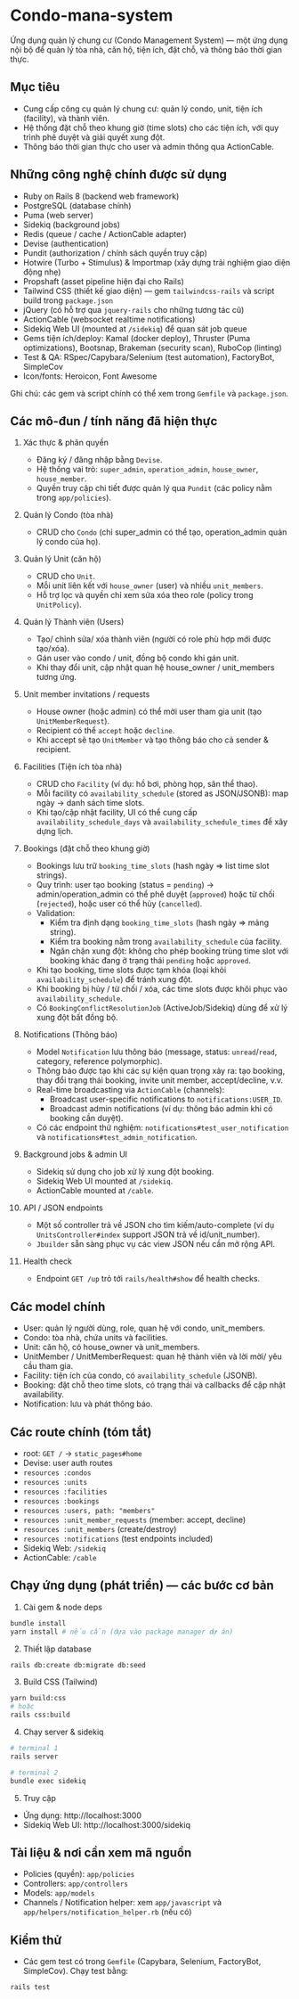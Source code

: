 # Condo-mana-system

Ứng dụng quản lý chung cư (Condo Management System) — một ứng dụng nội bộ để quản lý tòa nhà, căn hộ, tiện ích, đặt chỗ, và thông báo thời gian thực.

## Mục tiêu
- Cung cấp công cụ quản lý chung cư: quản lý condo, unit, tiện ích (facility), và thành viên.
- Hệ thống đặt chỗ theo khung giờ (time slots) cho các tiện ích, với quy trình phê duyệt và giải quyết xung đột.
- Thông báo thời gian thực cho user và admin thông qua ActionCable.

## Những công nghệ chính được sử dụng

- Ruby on Rails 8 (backend web framework)
- PostgreSQL (database chính)
- Puma (web server)
- Sidekiq (background jobs)
- Redis (queue / cache / ActionCable adapter)
- Devise (authentication)
- Pundit (authorization / chính sách quyền truy cập)
- Hotwire (Turbo + Stimulus) & Importmap (xây dựng trải nghiệm giao diện động nhẹ)
- Propshaft (asset pipeline hiện đại cho Rails)
- Tailwind CSS (thiết kế giao diện) — gem `tailwindcss-rails` và script build trong `package.json`
- jQuery (có hỗ trợ qua `jquery-rails` cho những tương tác cũ)
- ActionCable (websocket realtime notifications)
- Sidekiq Web UI (mounted at `/sidekiq`) để quan sát job queue
- Gems tiện ích/deploy: Kamal (docker deploy), Thruster (Puma optimizations), Bootsnap, Brakeman (security scan), RuboCop (linting)
- Test & QA: RSpec/Capybara/Selenium (test automation), FactoryBot, SimpleCov
- Icon/fonts: Heroicon, Font Awesome

Ghi chú: các gem và script chính có thể xem trong `Gemfile` và `package.json`.

## Các mô-đun / tính năng đã hiện thực

1. Xác thực & phân quyền
	- Đăng ký / đăng nhập bằng `Devise`.
	- Hệ thống vai trò: `super_admin`, `operation_admin`, `house_owner`, `house_member`.
	- Quyền truy cập chi tiết được quản lý qua `Pundit` (các policy nằm trong `app/policies`).

2. Quản lý Condo (tòa nhà)
	- CRUD cho `Condo` (chỉ super_admin có thể tạo, operation_admin quản lý condo của họ).

3. Quản lý Unit (căn hộ)
	- CRUD cho `Unit`.
	- Mỗi unit liên kết với `house_owner` (user) và nhiều `unit_members`.
	- Hỗ trợ lọc và quyền chỉ xem sửa xóa theo role (policy trong `UnitPolicy`).

4. Quản lý Thành viên (Users)
	- Tạo/ chỉnh sửa/ xóa thành viên (người có role phù hợp mới được tạo/xóa).
	- Gán user vào condo / unit, đồng bộ condo khi gán unit.
	- Khi thay đổi unit, cập nhật quan hệ house_owner / unit_members tương ứng.

5. Unit member invitations / requests
	- House owner (hoặc admin) có thể mời user tham gia unit (tạo `UnitMemberRequest`).
	- Recipient có thể `accept` hoặc `decline`.
	- Khi accept sẽ tạo `UnitMember` và tạo thông báo cho cả sender & recipient.

6. Facilities (Tiện ích tòa nhà)
	- CRUD cho `Facility` (ví dụ: hồ bơi, phòng họp, sân thể thao).
	- Mỗi facility có `availability_schedule` (stored as JSON/JSONB): map ngày -> danh sách time slots.
	- Khi tạo/cập nhật facility, UI có thể cung cấp `availability_schedule_days` và `availability_schedule_times` để xây dựng lịch.

7. Bookings (đặt chỗ theo khung giờ)
	- Bookings lưu trữ `booking_time_slots` (hash ngày => list time slot strings).
	- Quy trình: user tạo booking (status = `pending`) → admin/operation_admin có thể phê duyệt (`approved`) hoặc từ chối (`rejected`), hoặc user có thể hủy (`cancelled`).
	- Validation:
	  - Kiểm tra định dạng `booking_time_slots` (hash ngày => mảng string).
	  - Kiểm tra booking nằm trong `availability_schedule` của facility.
	  - Ngăn chặn xung đột: không cho phép booking trùng time slot với booking khác đang ở trạng thái `pending` hoặc `approved`.
	- Khi tạo booking, time slots được tạm khóa (loại khỏi `availability_schedule`) để tránh xung đột.
	- Khi booking bị hủy / từ chối / xóa, các time slots được khôi phục vào `availability_schedule`.
	- Có `BookingConflictResolutionJob` (ActiveJob/Sidekiq) dùng để xử lý xung đột bất đồng bộ.

8. Notifications (Thông báo)
	- Model `Notification` lưu thông báo (message, status: `unread`/`read`, category, reference polymorphic).
	- Thông báo được tạo khi các sự kiện quan trọng xảy ra: tạo booking, thay đổi trạng thái booking, invite unit member, accept/decline, v.v.
	- Real-time broadcasting via `ActionCable` (channels):
	  - Broadcast user-specific notifications to `notifications:USER_ID`.
	  - Broadcast admin notifications (ví dụ: thông báo admin khi có booking cần duyệt).
	- Có các endpoint thử nghiệm: `notifications#test_user_notification` và `notifications#test_admin_notification`.

9. Background jobs & admin UI
	- Sidekiq sử dụng cho job xử lý xung đột booking.
	- Sidekiq Web UI mounted at `/sidekiq`.
	- ActionCable mounted at `/cable`.

10. API / JSON endpoints
	- Một số controller trả về JSON cho tìm kiếm/auto-complete (ví dụ `UnitsController#index` support JSON trả về id/unit_number).
	- `Jbuilder` sẵn sàng phục vụ các view JSON nếu cần mở rộng API.

11. Health check
	- Endpoint `GET /up` trỏ tới `rails/health#show` để health checks.

## Các model chính
- User: quản lý người dùng, role, quan hệ với condo, unit_members.
- Condo: tòa nhà, chứa units và facilities.
- Unit: căn hộ, có house_owner và unit_members.
- UnitMember / UnitMemberRequest: quan hệ thành viên và lời mời/ yêu cầu tham gia.
- Facility: tiện ích của condo, có `availability_schedule` (JSONB).
- Booking: đặt chỗ theo time slots, có trạng thái và callbacks để cập nhật availability.
- Notification: lưu và phát thông báo.

## Các route chính (tóm tắt)
- root: `GET /` → `static_pages#home`
- Devise: user auth routes
- `resources :condos`
- `resources :units`
- `resources :facilities`
- `resources :bookings`
- `resources :users, path: "members"`
- `resources :unit_member_requests` (member: accept, decline)
- `resources :unit_members` (create/destroy)
- `resources :notifications` (test endpoints included)
- Sidekiq Web: `/sidekiq`
- ActionCable: `/cable`

## Chạy ứng dụng (phát triển) — các bước cơ bản
1. Cài gem & node deps

```bash
bundle install
yarn install # nếu cần (dựa vào package manager dự án)
```

2. Thiết lập database

```bash
rails db:create db:migrate db:seed
```

3. Build CSS (Tailwind)

```bash
yarn build:css
# hoặc
rails css:build
```

4. Chạy server & sidekiq

```bash
# terminal 1
rails server

# terminal 2
bundle exec sidekiq
```

5. Truy cập

- Ứng dụng: http://localhost:3000
- Sidekiq Web UI: http://localhost:3000/sidekiq

## Tài liệu & nơi cần xem mã nguồn
- Policies (quyền): `app/policies`
- Controllers: `app/controllers`
- Models: `app/models`
- Channels / Notification helper: xem `app/javascript` và `app/helpers/notification_helper.rb` (nếu có)

## Kiểm thử
- Các gem test có trong `Gemfile` (Capybara, Selenium, FactoryBot, SimpleCov). Chạy test bằng:

```bash
rails test
```



